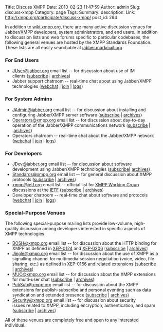 Title: Discuss XMPP
Date: 2010-02-23 11:47:59
Author: admin
Slug: discuss-xmpp
Category: page
Tags: 
Summary: description:
Link: http://xmpp.org/participate/discuss-xmpp/
post_id: 264


In addition to [wiki.xmpp.org](http://wiki.xmpp.org/), there are many active discussion venues for Jabber/XMPP developers, system administrators, and end users. In addition to discussion lists and web forums specific to particular codebases, the following general venues are hosted by the XMPP Standards Foundation. These lists are all easily searchable at [jabber.markmail.org](http://jabber.markmail.org/).

### For End Users

* JUser@jabber.org email list -- for discussion about use of IM clients ([subscribe](http://mail.jabber.org/mailman/listinfo/juser) | [archives](http://mail.jabber.org/pipermail/juser/))
* Jabber support chatroom -- real-time chat about using Jabber/XMPP technologies ([webchat](http://speeqe.com/room/jabber@conference.jabber.org/) | [join](xmpp:jabber@conference.jabber.org?join) | [logs](http://logs.jabber.org/jabber@conference.jabber.org/))

### For System Admins

* JAdmin@jabber.org email list -- for discussion about installing and configuring Jabber/XMPP server software ([subscribe](http://mail.jabber.org/mailman/listinfo/jadmin) | [archives](http://mail.jabber.org/pipermail/jadmin/))
* Operators@xmpp.org email list -- for discussion about day-to-day operation of the Jabber/XMPP communications network ([subscribe](http://mail.jabber.org/mailman/listinfo/operators) | [archives](http://mail.jabber.org/pipermail/operators/))
* Operators chatroom -- real-time chat about the Jabber/XMPP network ([webchat](http://speeqe.com/room/operators@conference.jabber.org/) | [join](xmpp:operators@conference.jabber.org?join) | [logs](http://logs.jabber.org/operators@conference.jabber.org/))

### For Developers

* JDev@jabber.org email list -- for discussion about software development using Jabber/XMPP technologies ([subscribe](http://mail.jabber.org/mailman/listinfo/jdev)| [archives](http://mail.jabber.org/pipermail/jdev/))
* Standards@xmpp.org email list -- for general discussion about XMPP protocols ([subscribe](http://mail.jabber.org/mailman/listinfo/standards) | [archives](http://mail.jabber.org/pipermail/standards/))
* xmpp@ietf.org email list -- official list for [XMPP Working Group](http://tools.ietf.org/wg/xmpp/) discussions at the [IETF](http://www.ietf.org/) ([subscribe](https://www.ietf.org/mailman/listinfo/xmpp) | [archives](http://www.ietf.org/mail-archive/web/xmpp/current/maillist.html))
* Developer chatroom -- real-time chat about software and protocols ([webchat](http://speeqe.com/room/jdev@conference.jabber.org/) | [join](xmpp:jdev@conference.jabber.org?join) | [logs](http://logs.jabber.org/jdev@conference.jabber.org/))

### Special-Purpose Venues

The following special-purpose mailing lists provide low-volume, high-quality discussion among developers interested in specific aspects of XMPP technologies.

* BOSH@xmpp.org email list -- for discussion about the HTTP binding for XMPP as defined in [XEP-0124](/extensions/xep-0124.html) and [XEP-0206](http://xmpp.org/extensions/xep-0206.html) ([subscribe](http://mail.jabber.org/mailman/listinfo/bosh) | [archives](http://mail.jabber.org/pipermail/bosh/))
* Jingle@xmpp.org email list -- for discussion about the use of XMPP as a signalling channel for multimedia session negotiation (voice, video, file sharing, etc.) as defined in [XEP-0166](/extensions/xep-0166.html) and related extensions ([subscribe](http://mail.jabber.org/mailman/listinfo/jingle) | [archives](http://mail.jabber.org/pipermail/jingle/))
* MUC@xmpp.org email list -- for discussion about the XMPP extensions for multi-user chat ([subscribe](http://mail.jabber.org/mailman/listinfo/muc) | [archives](http://mail.jabber.org/pipermail/muc/))
* PubSub@xmpp.org email list -- for discussion about the XMPP extensions for publish-subscribe and personal eventing such as data syndication and extended presence ([subscribe](http://mail.jabber.org/mailman/listinfo/pubsub) | [archives](http://mail.jabber.org/pipermail/pubsub/))
* Security@xmpp.org email list -- for discussion about security issues related to XMPP, including encryption, authentication, and spam ([subscribe](http://mail.jabber.org/mailman/listinfo/security) | [archives](http://mail.jabber.org/pipermail/security/))

All of these venues are completely free and open to any interested individual.
